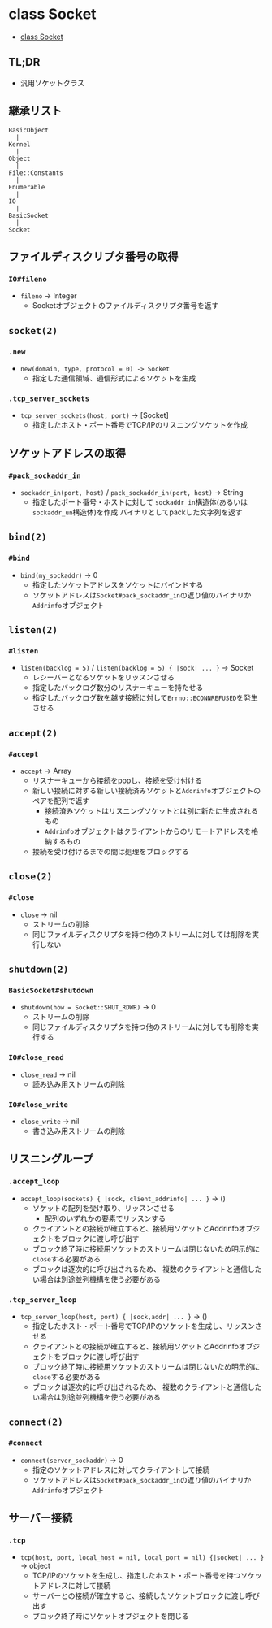 # class Socket
- [class Socket](https://docs.ruby-lang.org/ja/2.7.0/class/Socket.html)

## TL;DR
- 汎用ソケットクラス

## 継承リスト
```
BasicObject
  |
Kernel
  |
Object
  |
File::Constants
  |
Enumerable
  |
IO
  |
BasicSocket
  |
Socket
```

## ファイルディスクリプタ番号の取得
### `IO#fileno`
- `fileno` -> Integer
  - Socketオブジェクトのファイルディスクリプタ番号を返す

## `socket(2)`
### `.new`
- `new(domain, type, protocol = 0) -> Socket`
  - 指定した通信領域、通信形式によるソケットを生成

### `.tcp_server_sockets`
- `tcp_server_sockets(host, port)` -> [Socket]
  - 指定したホスト・ポート番号でTCP/IPのリスニングソケットを作成

## ソケットアドレスの取得
### `#pack_sockaddr_in`
- `sockaddr_in(port, host)` / `pack_sockaddr_in(port, host)` -> String
  - 指定したポート番号・ホストに対して
    `sockaddr_in`構造体(あるいは`sockaddr_un`構造体)を作成
    バイナリとしてpackした文字列を返す

## `bind(2)`
### `#bind`
- `bind(my_sockaddr)` -> 0
  - 指定したソケットアドレスをソケットにバインドする
  - ソケットアドレスは`Socket#pack_sockaddr_in`の返り値のバイナリか`Addrinfo`オブジェクト

## `listen(2)`
### `#listen`
- `listen(backlog = 5)` / `listen(backlog = 5) { |sock| ... }` -> Socket
  - レシーバーとなるソケットをリッスンさせる
  - 指定したバックログ数分のリスナーキューを持たせる
  - 指定したバックログ数を越す接続に対して`Errno::ECONNREFUSED`を発生させる

## `accept(2)`
### `#accept`
- `accept` -> Array
  - リスナーキューから接続をpopし、接続を受け付ける
  - 新しい接続に対する新しい接続済みソケットと`Addrinfo`オブジェクトのペアを配列で返す
    - 接続済みソケットはリスニングソケットとは別に新たに生成されるもの
    - `Addrinfo`オブジェクトはクライアントからのリモートアドレスを格納するもの
  - 接続を受け付けるまでの間は処理をブロックする

## `close(2)`
### `#close`
- `close` -> nil
  - ストリームの削除
  - 同じファイルディスクリプタを持つ他のストリームに対しては削除を実行しない

## `shutdown(2)`
### `BasicSocket#shutdown`
- `shutdown(how = Socket::SHUT_RDWR)` -> 0
  - ストリームの削除
  - 同じファイルディスクリプタを持つ他のストリームに対しても削除を実行する

### `IO#close_read`
- `close_read` -> nil
  - 読み込み用ストリームの削除

### `IO#close_write`
- `close_write` -> nil
  - 書き込み用ストリームの削除

## リスニングループ
### `.accept_loop`
- `accept_loop(sockets) { |sock, client_addrinfo| ... }` -> ()
  - ソケットの配列を受け取り、リッスンさせる
    - 配列のいずれかの要素でリッスンする
  - クライアントとの接続が確立すると、接続用ソケットとAddrinfoオブジェクトをブロックに渡し呼び出す
  - ブロック終了時に接続用ソケットのストリームは閉じないため明示的に`close`する必要がある
  - ブロックは逐次的に呼び出されるため、
    複数のクライアントと通信したい場合は別途並列機構を使う必要がある

### `.tcp_server_loop`
- `tcp_server_loop(host, port) { |sock,addr| ... }` -> ()
  - 指定したホスト・ポート番号でTCP/IPのソケットを生成し、リッスンさせる
  - クライアントとの接続が確立すると、接続用ソケットとAddrinfoオブジェクトをブロックに渡し呼び出す
  - ブロック終了時に接続用ソケットのストリームは閉じないため明示的に`close`する必要がある
  - ブロックは逐次的に呼び出されるため、
    複数のクライアントと通信したい場合は別途並列機構を使う必要がある

## `connect(2)`
### `#connect`
- `connect(server_sockaddr)` -> 0
  - 指定のソケットアドレスに対してクライアントして接続
  - ソケットアドレスは`Socket#pack_sockaddr_in`の返り値のバイナリか`Addrinfo`オブジェクト

## サーバー接続
### `.tcp`
- `tcp(host, port, local_host = nil, local_port = nil) {|socket| ... }` -> object
  - TCP/IPのソケットを生成し、指定したホスト・ポート番号を持つソケットアドレスに対して接続
  - サーバーとの接続が確立すると、接続したソケットブロックに渡し呼び出す
  - ブロック終了時にソケットオブジェクトを閉じる
